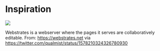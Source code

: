 # Inspiration

![](https://db-feed.s3.us-east-1.amazonaws.com/next-s3-uploads/9320c13f-edbb-4f70-be71-8962215d7f19/Screenshot%25202022-10-06%252010.32.46%2520PM.png)

Webstrates is a webserver where the pages it serves are collaboratively editable.
From: https://webstrates.net via https://twitter.com/qualmist/status/1578210324326780930